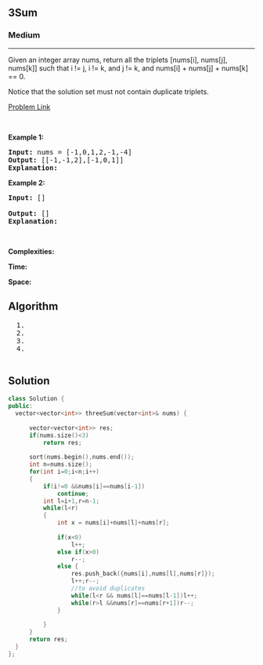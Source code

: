 <h2>3Sum</h2>
<h3>Medium</h3><hr>
<div><p>
  
Given an integer array nums, return all the triplets [nums[i], nums[j], nums[k]] such that i != j, i != k, and j != k, and nums[i] + nums[j] + nums[k] == 0.

Notice that the solution set must not contain duplicate triplets.
 
</p>


[Problem Link](https://leetcode.com/problems/3sum/)

<p>&nbsp;</p>
<p><strong>Example 1:</strong></p>

      
 
<pre><strong>Input:</strong> nums = [-1,0,1,2,-1,-4]
<strong>Output:</strong> [[-1,-1,2],[-1,0,1]]
<strong>Explanation:</strong> 
</pre>

<p><strong>Example 2:</strong></p>

<pre><strong>Input:</strong> []
     
<strong>Output:</strong> []
<strong>Explanation:</strong> 
</pre>

<p>&nbsp;</p>
<p><strong>Complexities:</strong></p>
<strong>Time:</strong> 
  
<strong>Space:</strong> 
  <h2> Algorithm </h2>
 <pre>
  1. 
  2.
  3. 
  4. 
  </pre>
  <h2> Solution </h2>
  
  ``` c++ 
  class Solution {
public:
    vector<vector<int>> threeSum(vector<int>& nums) {
        
        vector<vector<int>> res;
        if(nums.size()<3)
            return res;
        
        sort(nums.begin(),nums.end());
        int n=nums.size();
        for(int i=0;i<n;i++)
        {   
            if(i!=0 &&nums[i]==nums[i-1])
                continue;
            int l=i+1,r=n-1;
            while(l<r)
            {
                int x = nums[i]+nums[l]+nums[r];
                
                if(x<0)
                    l++;
                else if(x>0)
                    r--;
                else {
                    res.push_back({nums[i],nums[l],nums[r]});
                    l++;r--;
                    //to avoid duplicates
                    while(l<r && nums[l]==nums[l-1])l++;
                    while(r>l &&nums[r]==nums[r+1])r--;
                }
                    
            }
        }
        return res;
    }
};
  ```
</div>
